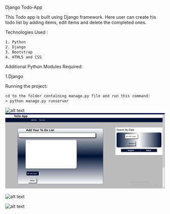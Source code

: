 Django Todo-App

This Todo app is built using Django framework. Here user can create his todo list by adding items, edit items and delete the completed ones.

Technologies Used :

    1. Python
    2. Django
    3. Bootstrap
    4. HTML5 and CSS

Additional Python Modules Required:

1.Django

Running the project:

    cd to the folder containing manage.py file and run this command:
    > python manage.py runserver


![alt text](https://github.com/anthony-ndegwa-dev/TodoApp-Django/tree/main/img/ToDOApp1.png)
![alt text](https://github.com/anthony-ndegwa-dev/TodoApp-Django/blob/main/img/ToDOApp1.png)

![alt text](https://github.com/anthony-ndegwa-dev/TodoApp-Django/tree/main/img/ToDOApp2.png)

![alt text](https://github.com/anthony-ndegwa-dev/TodoApp-Django/tree/main/img/ToDOApp3.png)

